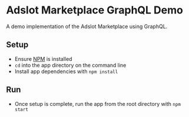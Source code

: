 # Adslot Marketplace GraphQL Demo
A demo implementation of the Adslot Marketplace using GraphQL.

## Setup
 - Ensure [NPM](https://www.npmjs.com/) is installed
 - `cd` into the app directory on the command line
 - Install app dependencies with `npm install`

## Run
 - Once setup is complete, run the app from the root directory with `npm start`
